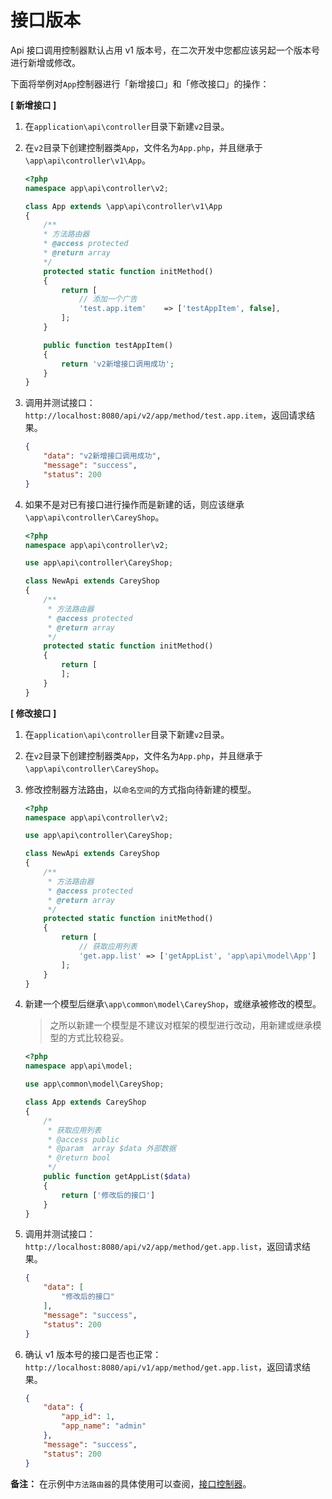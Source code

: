 # 接口版本

Api 接口调用控制器默认占用 v1 版本号，在二次开发中您都应该另起一个版本号进行新增或修改。

下面将举例对`App`控制器进行「新增接口」和「修改接口」的操作：

**[ 新增接口 ]**
1. 在`application\api\controller`目录下新建`v2`目录。

2. 在`v2`目录下创建控制器类`App`，文件名为`App.php`，并且继承于`\app\api\controller\v1\App`。
	```php
    <?php
    namespace app\api\controller\v2;

    class App extends \app\api\controller\v1\App
    {
        /**
        * 方法路由器
        * @access protected
        * @return array
        */
        protected static function initMethod()
        {
            return [
                // 添加一个广告
                'test.app.item'    => ['testAppItem', false],
            ];
        }

        public function testAppItem()
        {
            return 'v2新增接口调用成功';
        }
    }
    ```

3. 调用并测试接口：`http://localhost:8080/api/v2/app/method/test.app.item`，返回请求结果。
	```json
    {
        "data": "v2新增接口调用成功",
        "message": "success",
        "status": 200
    }
    ```

4. 如果不是对已有接口进行操作而是新建的话，则应该继承`\app\api\controller\CareyShop`。
	```php
    <?php
    namespace app\api\controller\v2;

    use app\api\controller\CareyShop;

    class NewApi extends CareyShop
    {
        /**
         * 方法路由器
         * @access protected
         * @return array
         */
        protected static function initMethod()
        {
            return [
            ];
        }
    }
    ```

**[ 修改接口 ]**
1. 在`application\api\controller`目录下新建`v2`目录。

2. 在`v2`目录下创建控制器类`App`，文件名为`App.php`，并且继承于`\app\api\controller\CareyShop`。

3. 修改控制器方法路由，以`命名空间`的方式指向待新建的模型。
	```php
    <?php
    namespace app\api\controller\v2;

    use app\api\controller\CareyShop;

    class NewApi extends CareyShop
    {
        /**
         * 方法路由器
         * @access protected
         * @return array
         */
        protected static function initMethod()
        {
            return [
                // 获取应用列表
                'get.app.list' => ['getAppList', 'app\api\model\App']
            ];
        }
    }
    ```

4. 新建一个模型后继承`\app\common\model\CareyShop`，或继承被修改的模型。
    > 之所以新建一个模型是不建议对框架的模型进行改动，用新建或继承模型的方式比较稳妥。
	```php
    <?php
    namespace app\api\model;

    use app\common\model\CareyShop;

    class App extends CareyShop
    {
        /*
         * 获取应用列表
         * @access public
         * @param  array $data 外部数据
         * @return bool
         */
        public function getAppList($data)
        {
            return ['修改后的接口']
        }
    }
    ```

5. 调用并测试接口：`http://localhost:8080/api/v2/app/method/get.app.list`，返回请求结果。
	```json
    {
        "data": [
            "修改后的接口"
        ],
        "message": "success",
        "status": 200
    }
    ```

6. 确认 v1 版本号的接口是否也正常：`http://localhost:8080/api/v1/app/method/get.app.list`，返回请求结果。
	```json
    {
        "data": {
            "app_id": 1,
            "app_name": "admin"
        },
        "message": "success",
        "status": 200
    }
    ```

**备注：**
在示例中`方法路由器`的具体使用可以查阅，[接口控制器](../controller/ "接口控制器")。